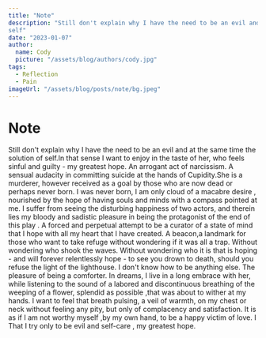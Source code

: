 ```yaml
---
title: "Note"
description: "Still don't explain why I have the need to be an evil and at the same time the solution of
self"
date: "2023-01-07"
author:
  name: Cody
  picture: "/assets/blog/authors/cody.jpg"
tags:
  - Reflection
  - Pain
imageUrl: "/assets/blog/posts/note/bg.jpeg"
---
```


# Note

Still don't explain why I have the need to be an evil and at the same time the solution of
self.In that sense I want to enjoy in the taste of her, who feels sinful and guilty - my greatest
hope.
An arrogant act of narcissism.
A sensual audacity in committing suicide at the hands of Cupidity.She is a murderer, however
received as a goal by those who are now dead or perhaps never born.
I was never born, I am only cloud of a macabre desire , nourished by the hope of having souls and
minds with a compass pointed at me.
I suffer from seeing the disturbing happiness of two actors, and therein lies my bloody and sadistic
pleasure in being the protagonist of the end of this play .
A forced and perpetual attempt to be a curator of a state of mind that I hope with all my heart
that I have created.
A beacon,a landmark for those who want to take refuge
without wondering if it was all a trap.
Without wondering who shook the waves.
Without wondering who it is that is hoping - and will forever relentlessly hope - to see you drown
to death, should you refuse the light of the lighthouse.
I don't know how to be anything else.
The pleasure of being a comforter. In dreams, I live in a long embrace with her, while listening to
the sound of a labored and discontinuous breathing of the weeping of a flower, splendid as
possible ,that was about to wither at my hands.
I want to feel that breath pulsing, a veil of warmth, on my chest or neck without feeling any pity, 
but only of complacency and satisfaction.
It is as if I am not worthy myself ,by my own hand, to be a happy victim of love.
I
That I try only to be evil and self-care , my greatest hope.